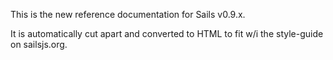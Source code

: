 This is the new reference documentation for Sails v0.9.x.

It is automatically cut apart and converted to HTML to fit w/i the style-guide on sailsjs.org.

